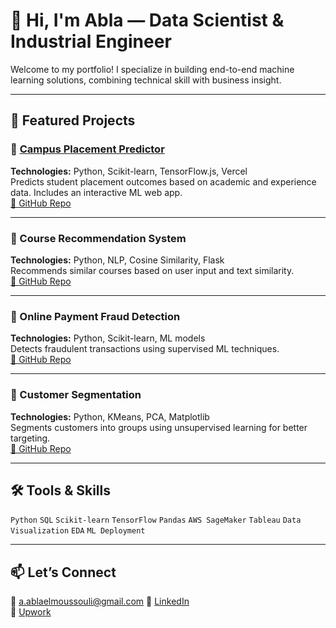 # 👋 Hi, I'm Abla — Data Scientist & Industrial Engineer

Welcome to my portfolio! I specialize in building end-to-end machine learning solutions, combining technical skill with business insight.

---

## 💼 Featured Projects

### 🔹 [Campus Placement Predictor](https://employment-predictor.vercel.app/)
**Technologies:** Python, Scikit-learn, TensorFlow.js, Vercel  
Predicts student placement outcomes based on academic and experience data. Includes an interactive ML web app.  
[🔗 GitHub Repo](https://github.com/YOUR_USERNAME/campus-placement-predictor)

---

### 🔹 Course Recommendation System
**Technologies:** Python, NLP, Cosine Similarity, Flask  
Recommends similar courses based on user input and text similarity.  
[🔗 GitHub Repo](https://github.com/YOUR_USERNAME/course-recommender)

---

### 🔹 Online Payment Fraud Detection
**Technologies:** Python, Scikit-learn, ML models  
Detects fraudulent transactions using supervised ML techniques.  
[🔗 GitHub Repo](https://github.com/YOUR_USERNAME/fraud-detection)

---

### 🔹 Customer Segmentation
**Technologies:** Python, KMeans, PCA, Matplotlib  
Segments customers into groups using unsupervised learning for better targeting.  
[🔗 GitHub Repo](https://github.com/YOUR_USERNAME/customer-segmentation)

---

## 🛠 Tools & Skills

`Python` `SQL` `Scikit-learn` `TensorFlow` `Pandas` `AWS SageMaker` `Tableau` `Data Visualization` `EDA` `ML Deployment`

---

## 📫 Let’s Connect

📧 a.ablaelmoussouli@gmail.com 
🔗 [LinkedIn](https://www.linkedin.com/in/abla-e-1b05ab229/)  
🔗 [Upwork](https://www.upwork.com/freelancers/~0168217598a3510b2d)
